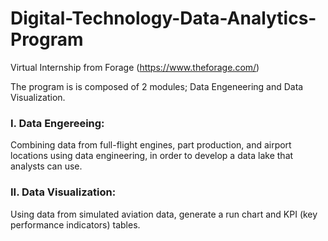 # Digital-Technology-Data-Analytics-Program
 Virtual Internship from Forage  (https://www.theforage.com/)  

The program is is composed of 2 modules; Data Engeneering and Data Visualization. 
### I. Data Engereeing: 
Combining data from full-flight engines, part production, and airport locations using data engineering, in order to develop a data lake that analysts can use.

### II. Data Visualization: 
Using data from simulated aviation data, generate a run chart and KPI (key performance indicators) tables. 
